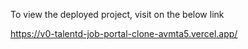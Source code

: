 To view the deployed project, visit on the below link

https://v0-talentd-job-portal-clone-avmta5.vercel.app/
